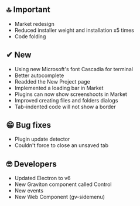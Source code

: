 ## 🔝 Important

* Market redesign
* Reduced installer weight and installation x5 times
* Code folding

## ✔ New

* Using new Microsoft's font Cascadia for terminal
* Better autocomplete
* Readded the New Project page
* Implemented a loading bar in Market
* Plugins can now show screenshoots in Market
* Improved creating files and folders dialogs
* Tab-indented code will not show a border 

## 😁 Bug fixes

* Plugin update detector
* Couldn't force to close an unsaved tab

## 🤓 Developers

* Updated Electron to v6
* New Graviton component called Control 
* New events
* New Web Component (gv-sidemenu)